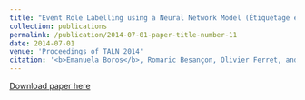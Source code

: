 ```yaml
---
title: "Event Role Labelling using a Neural Network Model (Étiquetage en rôles événementiels fondé sur l’utilisation d’un modčle neuronal)[in French]"
collection: publications
permalink: /publication/2014-07-01-paper-title-number-11
date: 2014-07-01
venue: 'Proceedings of TALN 2014'
citation: '<b>Emanuela Boros</b>, Romaric Besançon, Olivier Ferret, and Brigitte Grau. "Event Role Labelling using a Neural Network Model (Étiquetage en rôles événementiels fondé sur l’utilisation d’un modčle neuronal)[in French]." In Proceedings of TALN 2014 (Volume 1: Long Papers), pp. 25-35. July 2014, Marseille, France.'
---
```


[Download paper here](https://aclanthology.org/F14-1003.pdf)



